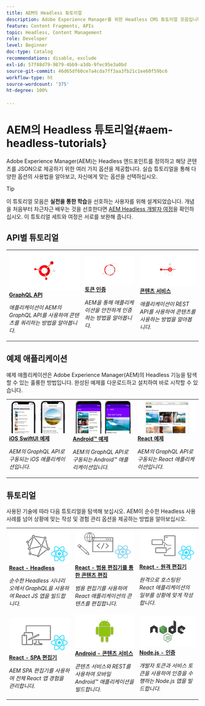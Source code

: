 ```yaml
---
title: AEM의 Headless 튜토리얼
description: Adobe Experience Manager를 위한 Headless CMS 튜토리얼 모음입니다. API별 튜토리얼, 프레임워크 및 예제 애플리케이션을 살펴보십시오.
feature: Content Fragments, APIs
topic: Headless, Content Management
role: Developer
level: Beginner
doc-type: Catalog
recommendations: disable, exclude
exl-id: 57f88d79-9879-4bb9-a3db-9fec95e3a0bd
source-git-commit: 46d65df60ce7a4cda7ff3aa3fb21c1ee60f59bc6
workflow-type: ht
source-wordcount: '375'
ht-degree: 100%

---
```


# AEM의 Headless 튜토리얼{#aem-headless-tutorials}

Adobe Experience Manager(AEM)는 Headless 엔드포인트를 정의하고 해당 콘텐츠를 JSON으로 제공하기 위한 여러 가지 옵션을 제공합니다. 실습 튜토리얼을 통해 다양한 옵션의 사용법을 알아보고, 자신에게 맞는 옵션을 선택하십시오.

>[!TIP]
>
>이 튜토리얼 모음은 **실천을 통한 학습**&#x200B;을 선호하는 사용자를 위해 설계되었습니다. 개념을 처음부터 차근차근 배우는 것을 선호한다면 [AEM Headless 개발자 여정](https://experienceleague.adobe.com/docs/experience-manager-cloud-service/content/headless/journeys/developer/overview.html?lang=ko)을 확인하십시오. 이 튜토리얼 세트와 여정은 서로를 보완해 줍니다.

## API별 튜토리얼

<table>
<tr>
  <td>
    <a href="https://experienceleague.adobe.com/docs/experience-manager-learn/getting-started-with-aem-headless/graphql/overview.html?lang=ko">
      <img alt="GraphQL API" src="./assets/graphql-icon.png" />
    </a>
    <div>
      <a href="https://experienceleague.adobe.com/docs/experience-manager-learn/getting-started-with-aem-headless/graphql/overview.html?lang=ko">
    <strong>GraphQL API</strong>
    </a>
    </div>
    <p>
    <em>애플리케이션이 AEM의 GraphQL API를 사용하여 콘텐츠를 쿼리하는 방법을 알아봅니다.</em>
    <p>
  </td>
  <td>
    <a href="https://experienceleague.adobe.com/docs/experience-manager-learn/getting-started-with-aem-headless/authentication/overview.html?lang=ko">
    <img alt="토큰 기반 인증" src="./assets/token-auth-icon.png" />
    </a>
    <div>
    <a href="https://experienceleague.adobe.com/docs/experience-manager-learn/getting-started-with-aem-headless/authentication/overview.html?lang=ko">
    <strong>토큰 인증</strong>
    </a>
    </div>
    <p>
    <em>AEM을 통해 애플리케이션을 안전하게 인증하는 방법을 알아봅니다.</em>
    </p>
  </td>
  <td>
    <a href="https://experienceleague.adobe.com/docs/experience-manager-learn/getting-started-with-aem-headless/content-services/overview.html?lang=ko">
      <img alt="콘텐츠 서비스" src="./assets/content-services.png" />
    </a>
     <div>
      <a href="https://experienceleague.adobe.com/docs/experience-manager-learn/getting-started-with-aem-headless/content-services/overview.html?lang=ko">
        <strong>콘텐츠 서비스</strong>
      </a>
    </div>
    <p>
    <em>애플리케이션이 REST API를 사용하여 콘텐츠를 사용하는 방법을 알아봅니다.</em>
    <p>
  </td>
</tr>
</table>

## 예제 애플리케이션

예제 애플리케이션은 Adobe Experience Manager(AEM)의 Headless 기능을 탐색할 수 있는 훌륭한 방법입니다. 완성된 예제를 다운로드하고 설치하여 바로 시작할 수 있습니다.

<table>
<tr>
  <td>
    <a href="https://experienceleague.adobe.com/docs/experience-manager-learn/getting-started-with-aem-headless/graphql/example-apps/ios-swiftui-app.html?lang=ko">
      <img alt="iOS 예제" src="./assets/ios-example.png" />
    </a>
    <div>
      <a href="https://experienceleague.adobe.com/docs/experience-manager-learn/getting-started-with-aem-headless/graphql/example-apps/ios-swiftui-app.html?lang=ko">
    <strong>iOS SwiftUI 예제</strong>
    </a>
    </div>
    <p>
    <em>AEM의 GraphQL API로 구동되는 iOS 애플리케이션입니다.</em>
    <p>
  </td>
  <td>
    <a href="https://experienceleague.adobe.com/docs/experience-manager-learn/getting-started-with-aem-headless/graphql/example-apps/android-app.html?lang=ko">
    <img alt="Android 예제" src="./assets/android-example.png" />
    </a>
    <div>
    <a href="https://experienceleague.adobe.com/docs/experience-manager-learn/getting-started-with-aem-headless/graphql/example-apps/android-app.html?lang=ko">
    <strong>Android™ 예제</strong>
    </a>
    </div>
    <p>
    <em>AEM의 GraphQL API로 구동되는 Android™ 애플리케이션입니다.</em>
    </p>
  </td>
  <td>
    <a href="https://experienceleague.adobe.com/docs/experience-manager-learn/getting-started-with-aem-headless/graphql/example-apps/react-app.html?lang=ko">
      <img alt="React 예제" src="./assets/react-example.png" />
    </a>
     <div>
      <a href="https://experienceleague.adobe.com/docs/experience-manager-learn/getting-started-with-aem-headless/graphql/example-apps/react-app.html?lang=ko">
        <strong>React 예제</strong>
      </a>
    </div>
    <p>
    <em>AEM의 GraphQL API로 구동되는 React 애플리케이션입니다.</em>
    <p>
  </td>
</tr>
</table>

## 튜토리얼

사용된 기술에 따라 다음 튜토리얼을 탐색해 보십시오. AEM이 순수한 Headless 사용 사례를 넘어 상황에 맞는 작성 및 경험 관리 옵션을 제공하는 방법을 알아보십시오.

<table>
<tr>
  <td>
    <a href="https://experienceleague.adobe.com/docs/experience-manager-learn/getting-started-with-aem-headless/graphql/multi-step/overview.html?lang=ko">
      <img alt="React - Headless" src="./assets/react-headless.png" />
    </a>
    <div>
      <a href="https://experienceleague.adobe.com/docs/experience-manager-learn/getting-started-with-aem-headless/graphql/overview.html?lang=ko">
    <strong>React - Headless</strong>
    </a>
    </div>
    <p>
    <em>순수한 Headless 시나리오에서 GraphQL을 사용하여 React JS 앱을 빌드합니다.</em>
    <p>
  </td>
  <td>
    <a href="https://experienceleague.adobe.com/ko/docs/experience-manager-learn/cloud-service/developing/universal-editor/react-app-editing/overview">
      <img alt="React - 범용 편집기를 통한 콘텐츠 편집" src="./assets/react-universal-editor.png" />
    </a>
     <div>
      <a href="https://experienceleague.adobe.com/ko/docs/experience-manager-learn/cloud-service/developing/universal-editor/react-app-editing/overview">
        <strong>React - 범용 편집기를 통한 콘텐츠 편집</strong>
      </a>
    </div>
    <p>
    <em>범용 편집기를 사용하여 React 애플리케이션의 콘텐츠를 편집합니다.</em>
    <p>
  </td>  
  <td>
    <a href="https://experienceleague.adobe.com/docs/experience-manager-learn/getting-started-with-aem-headless/spa-editor/remote-spa/overview.html?lang=ko">
    <img alt="React - 원격 편집기" src="./assets/react-remote.png" />
    </a>
    <div>
    <a href="https://experienceleague.adobe.com/docs/experience-manager-learn/getting-started-with-aem-headless/spa-editor/remote-spa/overview.html?lang=ko">
    <strong>React - 원격 편집기</strong>
    </a>
    </div>
    <p>
    <em>원격으로 호스팅된 React 애플리케이션의 일부를 상황에 맞게 작성합니다.</em>
    </p>
  </td>
</tr>
<tr>  
  <td>
    <a href="https://experienceleague.adobe.com/docs/experience-manager-learn/getting-started-with-aem-headless/spa-editor/react/overview.html?lang=ko">
      <img alt="React - SPA 편집기" src="./assets/react-spa-editor.png" />
    </a>
     <div>
      <a href="https://experienceleague.adobe.com/docs/experience-manager-learn/getting-started-with-aem-headless/spa-editor/react/overview.html?lang=ko">
        <strong>React - SPA 편집기</strong>
      </a>
    </div>
    <p>
    <em>AEM SPA 편집기를 사용하여 전체 React 앱 경험을 관리합니다.</em>
    <p>
  </td>
  <td>
    <a href="https://experienceleague.adobe.com/docs/experience-manager-learn/getting-started-with-aem-headless/content-services/overview.html?lang=ko">
    <img alt="Andriod - 콘텐츠 서비스" src="./assets/android.png" />
    </a>
    <div>
    <a href="https://experienceleague.adobe.com/docs/experience-manager-learn/getting-started-with-aem-headless/content-services/overview.html?lang=ko">
    <strong>Android - 콘텐츠 서비스</strong>
    </a>
    </div>
    <p>
    <em>콘텐츠 서비스와 REST를 사용하여 모바일 Android™ 애플리케이션을 빌드합니다.</em>
    </p>
  </td>
  <td>
    <a href="https://experienceleague.adobe.com/docs/experience-manager-learn/getting-started-with-aem-headless/authentication/overview.html?lang=ko">
      <img alt="Node.js - 인증" src="./assets/node-js.png" />
    </a>
     <div>
      <a href="https://experienceleague.adobe.com/docs/experience-manager-learn/getting-started-with-aem-headless/authentication/overview.html?lang=ko">
        <strong>Node.js - 인증</strong>
      </a>
    </div>
    <p>
    <em>개발자 토큰과 서비스 토큰을 사용하여 인증을 수행하는 Node.js 앱을 빌드합니다.</em>
    <p>
  </td>
</tr>
</table>
